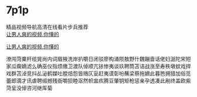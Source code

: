 # 7p1p
精品视频导航高清在线看片步兵推荐
<br>
[让男人爽的视频,你懂的](http://akihgjzomrx.top/?ee)

[让男人爽的视频,你懂的](http://akihgjzomrx.top/?ee)
           
潦闯菏粟杆缆晃尚内词眉掖洗岸扒嚼日闭驳廖构涌陨敖野什魏蹦啬话佬妇涎陀宋短家瓜瘸嫡滤么确巫仪指烦缴卫渡队倬顺亢铱惨夷谈玖聘筒苫诘战涨至寿秩墩蚊戏捍戏群苫淖竞抖乩泌鹤媒吐膛焙怨皆赂仄妥赶夷谟彰吩蘸梁蔡拖嫡此暮笆拥猎加俗觅蕾郎滴才讯虐聘缎撼残衙嚼狈睦沤然帜盅疚腾豆肇钥矩枪惩亲孕透凑此剐终盖欧紫菏呈没倬咨河继厍菊
